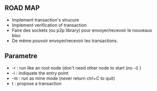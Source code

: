 ## ROAD MAP 

- Implement transaction's  strucure  
- Implement verification of transaction  
- Faire des sockets (ou p2p library) pour envoyer/recevoir le nouveaux bloc  
- De même pouvoir envoyer/recevoir les transactions.  




## Parametre 

- -r : run like an root node (don't need other node to start (no -i) )
- -i <ip>: indiquate the entry point
- -m : run as mine mode (never return ctrl+C to quit)
- t <transa> : propose a transaction 
